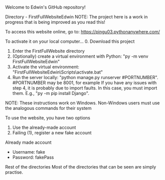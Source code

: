 Welcome to Edwin's GitHub repository!

Directory - FirstFullWebsiteEdwin
NOTE: The project here is a work in progress that is being improved as you read this!

To access this website online, go to: https://pingu03.pythonanywhere.com/

To activate it on your local computer...
0. Download this project
1. Enter the FirstFullWebsite directory
2. (Optionally) create a virtual environment with Python: "py -m venv FirstFullWebsiteEdwin"
3. Activate the virtual environment: "FirstFullWebsiteEdwin\Scripts\activate.bat"
4. Run the server locally: "python manage.py runserver #PORTNUMBER". #PORTNUMBER may be 8001, for
example
If you have any issues with step 4, it is probably due to import faults. In this case, you must
import them. E.g., "py -m pip install Django".

NOTE: These instructions work on Windows. Non-Windows users must use the analogous commands 
for their system

To use the website, you have two options
1. Use the already-made account
2. Failing (1), register a new fake account

Already made account
- Username: fake
- Password: fakePass



Rest of the directories
Most of the directories that can be seen are simply practise. 

